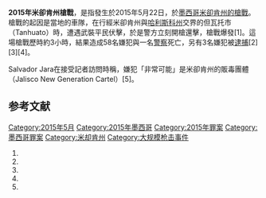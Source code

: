 **2015年米卻肯州槍戰**，是指發生於2015年5月22日，於[墨西哥](../Page/墨西哥.md "wikilink")[米卻肯州的](https://zh.wikipedia.org/wiki/米卻肯州 "wikilink")[槍戰](https://zh.wikipedia.org/wiki/槍戰 "wikilink")。槍戰的起因是當地的車隊，在行經米卻肯州與[哈利斯科州](../Page/哈利斯科州.md "wikilink")交界的但瓦托市（Tanhuato）時，遭遇武裝平民伏擊，於是警方立刻開槍還擊，槍戰爆發\[1\]。這場槍戰歷時約3小時，結果造成58名嫌犯與一名[警察](../Page/警察.md "wikilink")死亡，另有3名嫌犯被[逮捕](../Page/逮捕.md "wikilink")\[2\]\[3\]\[4\]。

Salvador Jara在接受記者訪問時稱，嫌犯「非常可能」是米卻肯州的販毒團體（Jalisco New Generation Cartel）\[5\]。

## 参考文献

[Category:2015年5月](https://zh.wikipedia.org/wiki/Category:2015年5月 "wikilink") [Category:2015年墨西哥](https://zh.wikipedia.org/wiki/Category:2015年墨西哥 "wikilink") [Category:2015年罪案](https://zh.wikipedia.org/wiki/Category:2015年罪案 "wikilink") [Category:墨西哥罪案](https://zh.wikipedia.org/wiki/Category:墨西哥罪案 "wikilink") [Category:米却肯州](https://zh.wikipedia.org/wiki/Category:米却肯州 "wikilink") [Category:大规模枪击事件](https://zh.wikipedia.org/wiki/Category:大规模枪击事件 "wikilink")

1.
2.
3.
4.
5.